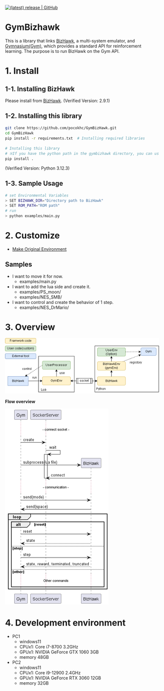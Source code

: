 

[![(latest) release | GitHub](https://img.shields.io/github/release/pocokhc/GymBizHawk.svg?logo=github&style=popout)](https://github.com/pocokhc/GymBizHawk/releases/latest)

# GymBizhawk

This is a library that links [BizHawk](https://github.com/TASEmulators/BizHawk), a multi-system emulator, and [Gymnasium(Gym)](https://github.com/Farama-Foundation/Gymnasium/tree/main), which provides a standard API for reinforcement learning.
The purpose is to run BizHawk on the Gym API.

# 1. Install
## 1-1. Installing BizHawk

Please install from [BizHawk](https://github.com/TASEmulators/BizHawk).
(Verified Version: 2.9.1)

## 1-2. Installing this library

``` bash
git clone https://github.com/pocokhc/GymBizHawk.git
cd GymBizHawk
pip install -r requirements.txt  # Installing required libraries

# Installing this library
# ※If you have the python path in the gymbizhawk directory, you can use it without installing it.
pip install .
```

(Verified Version: Python 3.12.3)


## 1-3. Sample Usage

``` bash
# set Environmental Variables
> SET BIZHAWK_DIR="Directory path to BizHawk"
> SET ROM_PATH="ROM path"
# run
> python examples/main.py
```

# 2. Customize

+ [Make Original Environment](https://pocokhc.github.io/GymBizHawk/pages/custom.html)

## Samples

+ I want to move it for now.
    + examples/main.py
+ I want to add the lua side and create it.
    + examples/PS_moon/
    + examples/NES_SMB/
+ I want to control and create the behavior of 1 step.
    + examples/NES_DrMario/


# 3. Overview

![](diagrams/overview.drawio.png)

**Flow overview**

![](diagrams/commflow.png)

# 4. Development environment

+ PC1
  + windows11
  + CPUx1: Core i7-8700 3.2GHz
  + GPUx1: NVIDIA GeForce GTX 1060 3GB
  + memory 48GB
+ PC2
  + windows11
  + CPUx1: Core i9-12900 2.4GHz
  + GPUx1: NVIDIA GeForce RTX 3060 12GB
  + memory 32GB
